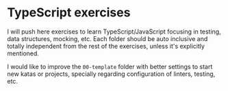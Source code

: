 # TypeScript exercises

I will push here exercises to learn TypeScript/JavaScript focusing in testing, data structures, mocking, etc. Each folder should be auto inclusive and totally independent from the rest of the exercises, unless it's explicitly mentioned.

I would like to improve the `00-template` folder with better settings to start new katas or projects, specially regarding configuration of linters, testing, etc.